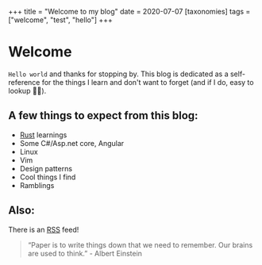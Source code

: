 +++
title = "Welcome to my blog"
date = 2020-07-07
[taxonomies]
tags = ["welcome", "test", "hello"]
+++

# Welcome

`Hello world` and thanks for stopping by. This blog is dedicated as a self-reference for the things I learn and don't want to forget (and if I do, easy to lookup 🕵️‍♀️).

## A few things to expect from this blog:
* [Rust](https://www.rust-lang.org/) learnings
* Some C#/Asp.net core, Angular
* Linux
* Vim
* Design patterns
* Cool things I find
* Ramblings

## Also:

There is an [RSS](../../atom.xml) feed!

> “Paper is to write things down that we need to remember. Our brains are used to think.” - Albert Einstein